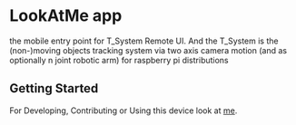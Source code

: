 # LookAtMe app

the mobile entry point for T_System Remote UI. And the T_System is the (non-)moving objects tracking system via two axis camera motion (and as optionally n joint robotic arm) for raspberry pi distributions


## Getting Started

For Developing, Contributing or Using this device look at [me](https://github.com/connected-life/T_System).
